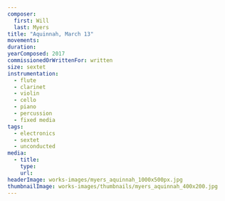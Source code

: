 ```yaml
---
composer:
  first: Will
  last: Myers
title: "Aquinnah, March 13"
movements:
duration:
yearComposed: 2017
commissionedOrWrittenFor: written
size: sextet
instrumentation:
  - flute
  - clarinet
  - violin
  - cello
  - piano
  - percussion
  - fixed media
tags:
  - electronics
  - sextet
  - unconducted
media:
  - title:
    type:
    url:
headerImage: works-images/myers_aquinnah_1000x500px.jpg
thumbnailImage: works-images/thumbnails/myers_aquinnah_400x200.jpg
---
```


